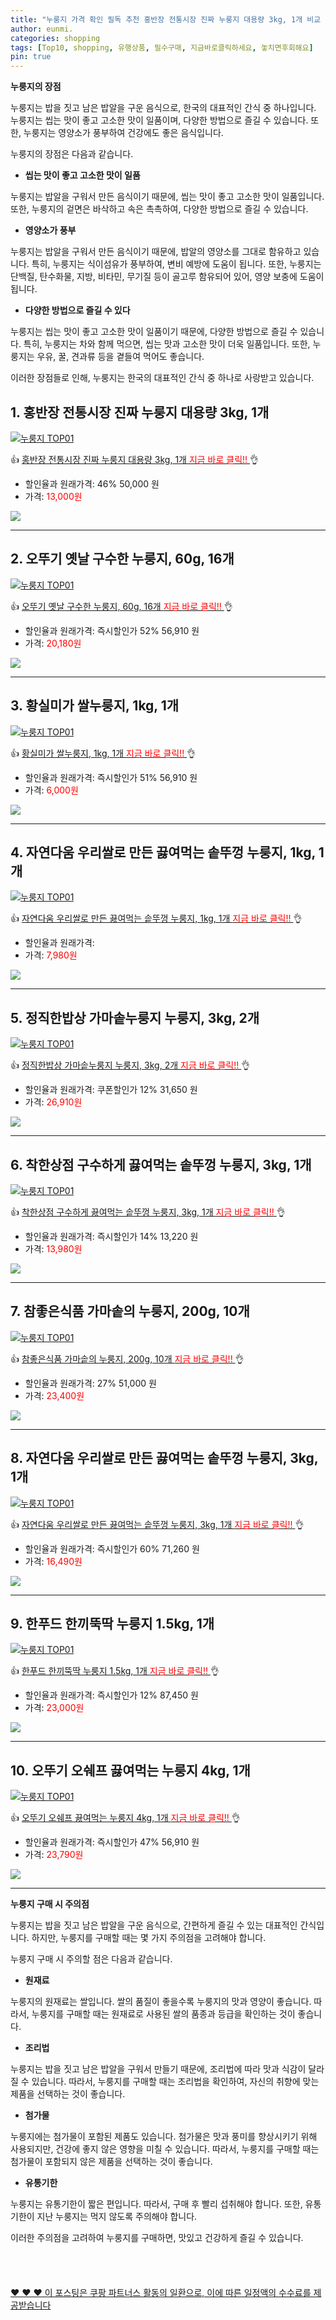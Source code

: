 ```yaml
---
title: "누룽지 가격 확인 필독 추천 홍반장 전통시장 진짜 누룽지 대용량 3kg, 1개 비교 장점 구매가이드"
author: eunmi.
categories: shopping
tags: [Top10, shopping, 유행상품, 필수구매, 지금바로클릭하세요, 놓치면후회해요]
pin: true
---
```

**누룽지의 장점**

누룽지는 밥을 짓고 남은 밥알을 구운 음식으로, 한국의 대표적인 간식 중 하나입니다. 누룽지는 씹는 맛이 좋고 고소한 맛이 일품이며, 다양한 방법으로 즐길 수 있습니다. 또한, 누룽지는 영양소가 풍부하여 건강에도 좋은 음식입니다.

누룽지의 장점은 다음과 같습니다.

* **씹는 맛이 좋고 고소한 맛이 일품**

누룽지는 밥알을 구워서 만든 음식이기 때문에, 씹는 맛이 좋고 고소한 맛이 일품입니다. 또한, 누룽지의 겉면은 바삭하고 속은 촉촉하여, 다양한 방법으로 즐길 수 있습니다.

* **영양소가 풍부**

누룽지는 밥알을 구워서 만든 음식이기 때문에, 밥알의 영양소를 그대로 함유하고 있습니다. 특히, 누룽지는 식이섬유가 풍부하여, 변비 예방에 도움이 됩니다. 또한, 누룽지는 단백질, 탄수화물, 지방, 비타민, 무기질 등이 골고루 함유되어 있어, 영양 보충에 도움이 됩니다.

* **다양한 방법으로 즐길 수 있다**

누룽지는 씹는 맛이 좋고 고소한 맛이 일품이기 때문에, 다양한 방법으로 즐길 수 있습니다. 특히, 누룽지는 차와 함께 먹으면, 씹는 맛과 고소한 맛이 더욱 일품입니다. 또한, 누룽지는 우유, 꿀, 견과류 등을 곁들여 먹어도 좋습니다.

이러한 장점들로 인해, 누룽지는 한국의 대표적인 간식 중 하나로 사랑받고 있습니다.

   

## 1. 홍반장 전통시장 진짜 누룽지 대용량 3kg, 1개

[![누룽지 TOP01](https://thumbnail7.coupangcdn.com/thumbnails/remote/230x230ex/image/vendor_inventory/5f7f/5e99aeb4c6cc65235bf7e4d77e1cc169b5f51baa66efbbc8966b146843b1.jpg)](https://link.coupang.com/re/AFFSDP?lptag=AF3617701&subid=GithubCoopas&pageKey=7047447933&traceid=V0-153&itemId=17443837158&vendorItemId=84612459568)


👍 [홍반장 전통시장 진짜 누룽지 대용량 3kg, 1개 <font color=red> 지금 바로 클릭!! </font> ](https://link.coupang.com/re/AFFSDP?lptag=AF3617701&subid=GithubCoopas&pageKey=7047447933&traceid=V0-153&itemId=17443837158&vendorItemId=84612459568) 👌 


- 할인율과 원래가격: 46%  50,000   원
- 가격: <span style='color:red'>13,000원</span>

[![](/discount_price.png)](https://link.coupang.com/re/AFFSDP?lptag=AF3617701&subid=GithubCoopas&pageKey=7047447933&traceid=V0-153&itemId=17443837158&vendorItemId=84612459568)

---


   

## 2. 오뚜기 옛날 구수한 누룽지, 60g, 16개

[![누룽지 TOP01](https://thumbnail7.coupangcdn.com/thumbnails/remote/230x230ex/image/retail/images/9328166299132949-3d8c5de3-4804-4374-ada0-0c3ec4509bb8.png)](https://link.coupang.com/re/AFFSDP?lptag=AF3617701&subid=GithubCoopas&pageKey=6216708626&traceid=V0-153&itemId=18655765528&vendorItemId=3093531476)


👍 [오뚜기 옛날 구수한 누룽지, 60g, 16개 <font color=red> 지금 바로 클릭!! </font> ](https://link.coupang.com/re/AFFSDP?lptag=AF3617701&subid=GithubCoopas&pageKey=6216708626&traceid=V0-153&itemId=18655765528&vendorItemId=3093531476) 👌 


- 할인율과 원래가격: 즉시할인가 52%  56,910   원
- 가격: <span style='color:red'>20,180원</span>

[![](/discount_price.png)](https://link.coupang.com/re/AFFSDP?lptag=AF3617701&subid=GithubCoopas&pageKey=6216708626&traceid=V0-153&itemId=18655765528&vendorItemId=3093531476)

---


   

## 3. 황실미가 쌀누룽지, 1kg, 1개

[![누룽지 TOP01](https://thumbnail9.coupangcdn.com/thumbnails/remote/230x230ex/image/retail/images/3730699350599809-bc166c6a-6fda-4422-89d4-b1aae931cb58.jpg)](https://link.coupang.com/re/AFFSDP?lptag=AF3617701&subid=GithubCoopas&pageKey=2144241642&traceid=V0-153&itemId=3640967740&vendorItemId=71626493775)


👍 [황실미가 쌀누룽지, 1kg, 1개 <font color=red> 지금 바로 클릭!! </font> ](https://link.coupang.com/re/AFFSDP?lptag=AF3617701&subid=GithubCoopas&pageKey=2144241642&traceid=V0-153&itemId=3640967740&vendorItemId=71626493775) 👌 


- 할인율과 원래가격: 즉시할인가 51%  56,910   원
- 가격: <span style='color:red'>6,000원</span>

[![](/discount_price.png)](https://link.coupang.com/re/AFFSDP?lptag=AF3617701&subid=GithubCoopas&pageKey=2144241642&traceid=V0-153&itemId=3640967740&vendorItemId=71626493775)

---


   

## 4. 자연다움 우리쌀로 만든 끓여먹는 솥뚜껑 누룽지, 1kg, 1개

[![누룽지 TOP01](https://thumbnail10.coupangcdn.com/thumbnails/remote/230x230ex/image/retail/images/7189421799691828-d57a3591-9c1f-42bb-a605-5999237b5958.jpg)](https://link.coupang.com/re/AFFSDP?lptag=AF3617701&subid=GithubCoopas&pageKey=6113396742&traceid=V0-153&itemId=14336353526&vendorItemId=81580922553)


👍 [자연다움 우리쌀로 만든 끓여먹는 솥뚜껑 누룽지, 1kg, 1개 <font color=red> 지금 바로 클릭!! </font> ](https://link.coupang.com/re/AFFSDP?lptag=AF3617701&subid=GithubCoopas&pageKey=6113396742&traceid=V0-153&itemId=14336353526&vendorItemId=81580922553) 👌 


- 할인율과 원래가격: 
- 가격: <span style='color:red'>7,980원</span>

[![](/discount_price.png)](https://link.coupang.com/re/AFFSDP?lptag=AF3617701&subid=GithubCoopas&pageKey=6113396742&traceid=V0-153&itemId=14336353526&vendorItemId=81580922553)

---


   

## 5. 정직한밥상 가마솥누룽지 누룽지, 3kg, 2개

[![누룽지 TOP01](https://thumbnail9.coupangcdn.com/thumbnails/remote/230x230ex/image/vendor_inventory/b324/7deb4c2774dc6d19b051dac5914dd77e1f3bf09d54b8b552c2f348261e1c.jpg)](https://link.coupang.com/re/AFFSDP?lptag=AF3617701&subid=GithubCoopas&pageKey=7259879996&traceid=V0-153&itemId=18489209466&vendorItemId=85589957303)


👍 [정직한밥상 가마솥누룽지 누룽지, 3kg, 2개 <font color=red> 지금 바로 클릭!! </font> ](https://link.coupang.com/re/AFFSDP?lptag=AF3617701&subid=GithubCoopas&pageKey=7259879996&traceid=V0-153&itemId=18489209466&vendorItemId=85589957303) 👌 


- 할인율과 원래가격: 쿠폰할인가 12%  31,650   원
- 가격: <span style='color:red'>26,910원</span>

[![](/discount_price.png)](https://link.coupang.com/re/AFFSDP?lptag=AF3617701&subid=GithubCoopas&pageKey=7259879996&traceid=V0-153&itemId=18489209466&vendorItemId=85589957303)

---


   

## 6. 착한상점 구수하게 끓여먹는 솥뚜껑 누룽지, 3kg, 1개

[![누룽지 TOP01](https://thumbnail10.coupangcdn.com/thumbnails/remote/230x230ex/image/retail/images/6235770446118565-651d9c1a-0766-4fd8-8be5-49201f841514.jpg)](https://link.coupang.com/re/AFFSDP?lptag=AF3617701&subid=GithubCoopas&pageKey=6258501669&traceid=V0-153&itemId=14336353473&vendorItemId=81580922529)


👍 [착한상점 구수하게 끓여먹는 솥뚜껑 누룽지, 3kg, 1개 <font color=red> 지금 바로 클릭!! </font> ](https://link.coupang.com/re/AFFSDP?lptag=AF3617701&subid=GithubCoopas&pageKey=6258501669&traceid=V0-153&itemId=14336353473&vendorItemId=81580922529) 👌 


- 할인율과 원래가격: 즉시할인가 14%  13,220   원
- 가격: <span style='color:red'>13,980원</span>

[![](/discount_price.png)](https://link.coupang.com/re/AFFSDP?lptag=AF3617701&subid=GithubCoopas&pageKey=6258501669&traceid=V0-153&itemId=14336353473&vendorItemId=81580922529)

---


   

## 7. 참좋은식품 가마솥의 누룽지, 200g, 10개

[![누룽지 TOP01](https://thumbnail6.coupangcdn.com/thumbnails/remote/230x230ex/image/retail/images/2615033879915282-abc0b36c-dc0e-47bb-bea4-b0d422b0a753.jpg)](https://link.coupang.com/re/AFFSDP?lptag=AF3617701&subid=GithubCoopas&pageKey=6269635851&traceid=V0-153&itemId=12814302008&vendorItemId=3063175875)


👍 [참좋은식품 가마솥의 누룽지, 200g, 10개 <font color=red> 지금 바로 클릭!! </font> ](https://link.coupang.com/re/AFFSDP?lptag=AF3617701&subid=GithubCoopas&pageKey=6269635851&traceid=V0-153&itemId=12814302008&vendorItemId=3063175875) 👌 


- 할인율과 원래가격: 27%  51,000   원
- 가격: <span style='color:red'>23,400원</span>

[![](/discount_price.png)](https://link.coupang.com/re/AFFSDP?lptag=AF3617701&subid=GithubCoopas&pageKey=6269635851&traceid=V0-153&itemId=12814302008&vendorItemId=3063175875)

---


   

## 8. 자연다움 우리쌀로 만든 끓여먹는 솥뚜껑 누룽지, 3kg, 1개

[![누룽지 TOP01](https://thumbnail8.coupangcdn.com/thumbnails/remote/230x230ex/image/retail/images/6235579060027063-266f60d0-c9a5-43ca-a3fd-5357a4ebeb10.jpg)](https://link.coupang.com/re/AFFSDP?lptag=AF3617701&subid=GithubCoopas&pageKey=6113396742&traceid=V0-153&itemId=11536781747&vendorItemId=78811840009)


👍 [자연다움 우리쌀로 만든 끓여먹는 솥뚜껑 누룽지, 3kg, 1개 <font color=red> 지금 바로 클릭!! </font> ](https://link.coupang.com/re/AFFSDP?lptag=AF3617701&subid=GithubCoopas&pageKey=6113396742&traceid=V0-153&itemId=11536781747&vendorItemId=78811840009) 👌 


- 할인율과 원래가격: 즉시할인가 60%  71,260   원
- 가격: <span style='color:red'>16,490원</span>

[![](/discount_price.png)](https://link.coupang.com/re/AFFSDP?lptag=AF3617701&subid=GithubCoopas&pageKey=6113396742&traceid=V0-153&itemId=11536781747&vendorItemId=78811840009)

---


   

## 9. 한푸드 한끼뚝딱 누룽지 1.5kg, 1개

[![누룽지 TOP01](https://thumbnail8.coupangcdn.com/thumbnails/remote/230x230ex/image/vendor_inventory/41ab/cb5dff9a519be04d0d28556aecdd1933e51e5183de88af6bacc12e717fac.jpg)](https://link.coupang.com/re/AFFSDP?lptag=AF3617701&subid=GithubCoopas&pageKey=6816573268&traceid=V0-153&itemId=13341369234&vendorItemId=80596579203)


👍 [한푸드 한끼뚝딱 누룽지 1.5kg, 1개 <font color=red> 지금 바로 클릭!! </font> ](https://link.coupang.com/re/AFFSDP?lptag=AF3617701&subid=GithubCoopas&pageKey=6816573268&traceid=V0-153&itemId=13341369234&vendorItemId=80596579203) 👌 


- 할인율과 원래가격: 즉시할인가 12%  87,450   원
- 가격: <span style='color:red'>23,000원</span>

[![](/discount_price.png)](https://link.coupang.com/re/AFFSDP?lptag=AF3617701&subid=GithubCoopas&pageKey=6816573268&traceid=V0-153&itemId=13341369234&vendorItemId=80596579203)

---


   

## 10. 오뚜기 오쉐프 끓여먹는 누룽지 4kg, 1개

[![누룽지 TOP01](https://thumbnail9.coupangcdn.com/thumbnails/remote/230x230ex/image/vendor_inventory/45b1/eda53fa91f532976e78ec39b3fec5485c8bb074fa1b11244b1ab5d2303ae.jpg)](https://link.coupang.com/re/AFFSDP?lptag=AF3617701&subid=GithubCoopas&pageKey=5211715413&traceid=V0-153&itemId=7292319398&vendorItemId=74583625786)


👍 [오뚜기 오쉐프 끓여먹는 누룽지 4kg, 1개 <font color=red> 지금 바로 클릭!! </font> ](https://link.coupang.com/re/AFFSDP?lptag=AF3617701&subid=GithubCoopas&pageKey=5211715413&traceid=V0-153&itemId=7292319398&vendorItemId=74583625786) 👌 


- 할인율과 원래가격: 즉시할인가 47%  56,910   원
- 가격: <span style='color:red'>23,790원</span>

[![](/discount_price.png)](https://link.coupang.com/re/AFFSDP?lptag=AF3617701&subid=GithubCoopas&pageKey=5211715413&traceid=V0-153&itemId=7292319398&vendorItemId=74583625786)

---
**누룽지 구매 시 주의점**

누룽지는 밥을 짓고 남은 밥알을 구운 음식으로, 간편하게 즐길 수 있는 대표적인 간식입니다. 하지만, 누룽지를 구매할 때는 몇 가지 주의점을 고려해야 합니다.

누룽지 구매 시 주의할 점은 다음과 같습니다.

* **원재료**

누룽지의 원재료는 쌀입니다. 쌀의 품질이 좋을수록 누룽지의 맛과 영양이 좋습니다. 따라서, 누룽지를 구매할 때는 원재료로 사용된 쌀의 품종과 등급을 확인하는 것이 좋습니다.

* **조리법**

누룽지는 밥을 짓고 남은 밥알을 구워서 만들기 때문에, 조리법에 따라 맛과 식감이 달라질 수 있습니다. 따라서, 누룽지를 구매할 때는 조리법을 확인하여, 자신의 취향에 맞는 제품을 선택하는 것이 좋습니다.

* **첨가물**

누룽지에는 첨가물이 포함된 제품도 있습니다. 첨가물은 맛과 풍미를 향상시키기 위해 사용되지만, 건강에 좋지 않은 영향을 미칠 수 있습니다. 따라서, 누룽지를 구매할 때는 첨가물이 포함되지 않은 제품을 선택하는 것이 좋습니다.

* **유통기한**

누룽지는 유통기한이 짧은 편입니다. 따라서, 구매 후 빨리 섭취해야 합니다. 또한, 유통기한이 지난 누룽지는 먹지 않도록 주의해야 합니다.

이러한 주의점을 고려하여 누룽지를 구매하면, 맛있고 건강하게 즐길 수 있습니다.<br><br><br><br><br> [ ❤ ❤ ❤ 이 포스팅은 쿠팡 파트너스 활동의 일환으로, 이에 따른 일정액의 수수료를 제공받습니다](https://link.coupang.com/a/bcEFyh)